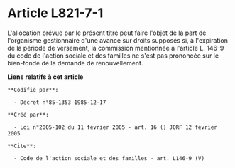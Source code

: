 # Article L821-7-1

L'allocation prévue par le présent titre peut faire l'objet de la part de l'organisme gestionnaire d'une avance sur droits
supposés si, à l'expiration de la période de versement, la commission mentionnée à l'article L. 146-9 du code de l'action
sociale et des familles ne s'est pas prononcée sur le bien-fondé de la demande de renouvellement.

**Liens relatifs à cet article**

	**Codifié par**:

	  - Décret n°85-1353 1985-12-17

	**Créé par**:

	  - Loi n°2005-102 du 11 février 2005 - art. 16 () JORF 12 février 2005

	**Cite**:

	  - Code de l'action sociale et des familles - art. L146-9 (V)
